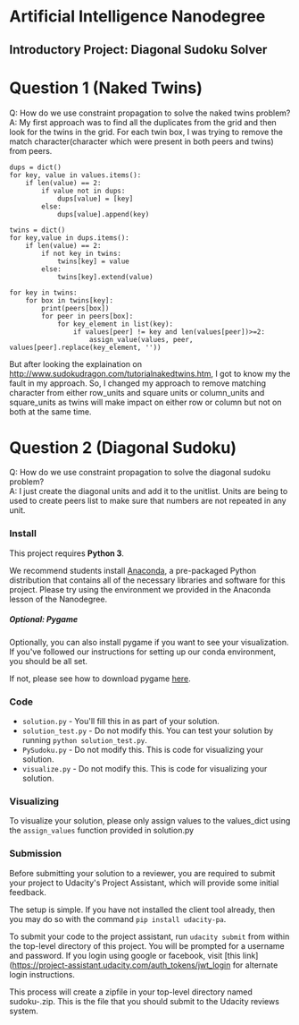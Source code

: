 # Artificial Intelligence Nanodegree
## Introductory Project: Diagonal Sudoku Solver

# Question 1 (Naked Twins)
Q: How do we use constraint propagation to solve the naked twins problem?  
A: My first approach was to find all the duplicates from the grid and then look for the twins in the grid. For each twin box, I was trying to remove the match character(character which were present in both peers and twins) from peers.
	
	dups = dict()
    for key, value in values.items():
        if len(value) == 2:
            if value not in dups:
                dups[value] = [key]
            else:
                dups[value].append(key)
    
    twins = dict()
    for key,value in dups.items():
        if len(value) == 2:
            if not key in twins:
                twins[key] = value
            else:
                twins[key].extend(value) 

    for key in twins:
        for box in twins[key]:
            print(peers[box])
            for peer in peers[box]:
                for key_element in list(key):
                    if values[peer] != key and len(values[peer])>=2:
                        assign_value(values, peer, values[peer].replace(key_element, ''))

 But after looking the explaination on http://www.sudokudragon.com/tutorialnakedtwins.htm, I got to know my the fault in my approach.
 So, I changed my approach to remove matching character from either row_units and square units or column_units and square_units as twins will make impact on either row or column but not on both at the same time.

# Question 2 (Diagonal Sudoku)
Q: How do we use constraint propagation to solve the diagonal sudoku problem?  
A: I just create the diagonal units and add it to the unitlist. Units are being to used to create peers list to make sure that numbers are not repeated in any unit.

### Install

This project requires **Python 3**.

We recommend students install [Anaconda](https://www.continuum.io/downloads), a pre-packaged Python distribution that contains all of the necessary libraries and software for this project. 
Please try using the environment we provided in the Anaconda lesson of the Nanodegree.

##### Optional: Pygame

Optionally, you can also install pygame if you want to see your visualization. If you've followed our instructions for setting up our conda environment, you should be all set.

If not, please see how to download pygame [here](http://www.pygame.org/download.shtml).

### Code

* `solution.py` - You'll fill this in as part of your solution.
* `solution_test.py` - Do not modify this. You can test your solution by running `python solution_test.py`.
* `PySudoku.py` - Do not modify this. This is code for visualizing your solution.
* `visualize.py` - Do not modify this. This is code for visualizing your solution.

### Visualizing

To visualize your solution, please only assign values to the values_dict using the ```assign_values``` function provided in solution.py

### Submission
Before submitting your solution to a reviewer, you are required to submit your project to Udacity's Project Assistant, which will provide some initial feedback.  

The setup is simple.  If you have not installed the client tool already, then you may do so with the command `pip install udacity-pa`.  

To submit your code to the project assistant, run `udacity submit` from within the top-level directory of this project.  You will be prompted for a username and password.  If you login using google or facebook, visit [this link](https://project-assistant.udacity.com/auth_tokens/jwt_login for alternate login instructions.

This process will create a zipfile in your top-level directory named sudoku-<id>.zip.  This is the file that you should submit to the Udacity reviews system.

